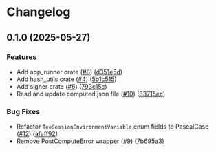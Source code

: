 # Changelog

## 0.1.0 (2025-05-27)


### Features

* Add app_runner crate ([#8](https://github.com/iExecBlockchainComputing/tee-worker-post-compute-rust/issues/8)) ([d351e5d](https://github.com/iExecBlockchainComputing/tee-worker-post-compute-rust/commit/d351e5d8e0a7b32e15fada268d279dea8ab379b6))
* Add hash_utils crate ([#4](https://github.com/iExecBlockchainComputing/tee-worker-post-compute-rust/issues/4)) ([5b1c515](https://github.com/iExecBlockchainComputing/tee-worker-post-compute-rust/commit/5b1c51578a159a0ac3d8572171a0b7e2c390b3f4))
* Add signer crate ([#6](https://github.com/iExecBlockchainComputing/tee-worker-post-compute-rust/issues/6)) ([793c15c](https://github.com/iExecBlockchainComputing/tee-worker-post-compute-rust/commit/793c15cd21b5024354403a4f7b04a8a023d0478e))
* Read and update computed.json file ([#10](https://github.com/iExecBlockchainComputing/tee-worker-post-compute-rust/issues/10)) ([83715ec](https://github.com/iExecBlockchainComputing/tee-worker-post-compute-rust/commit/83715ec9ece298d35b821b323bfccdcc1f2fe139))


### Bug Fixes

* Refactor `TeeSessionEnvironmentVariable` enum fields to PascalCase ([#12](https://github.com/iExecBlockchainComputing/tee-worker-post-compute-rust/issues/12)) ([afaff92](https://github.com/iExecBlockchainComputing/tee-worker-post-compute-rust/commit/afaff920fe40a0c4e23108f74b560b0e2bf2ecf3))
* Remove PostComputeError wrapper  ([#9](https://github.com/iExecBlockchainComputing/tee-worker-post-compute-rust/issues/9)) ([7b695a3](https://github.com/iExecBlockchainComputing/tee-worker-post-compute-rust/commit/7b695a39be3fe33c6f27bf26e11ee4c41a80a59e))
